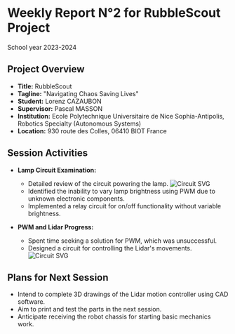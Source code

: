 # Weekly Report N°2 for RubbleScout Project
School year 2023-2024

## Project Overview
- **Title:** RubbleScout
- **Tagline:** "Navigating Chaos Saving Lives"
- **Student:** Lorenz CAZAUBON
- **Supervisor:** Pascal MASSON
- **Institution:** Ecole Polytechnique Universitaire de Nice Sophia-Antipolis, Robotics Specialty (Autonomous Systems)
- **Location:** 930 route des Colles, 06410 BIOT France

## Session Activities
- **Lamp Circuit Examination:**
  - Detailed review of the circuit powering the lamp. ![Circuit SVG](https://github.com/Templatew/RubbleScout/blob/main/Docs/Weekly%20Reports/Weekly%20Report%20N%C2%B02%20For%20RubbleScout%20Project/Flood-Lamp-Controller-for-RubbleScout.jpg)
  - Identified the inability to vary lamp brightness using PWM due to unknown electronic components.
  - Implemented a relay circuit for on/off functionality without variable brightness.

- **PWM and Lidar Progress:**
  - Spent time seeking a solution for PWM, which was unsuccessful.
  - Designed a circuit for controlling the Lidar's movements. ![Circuit SVG](https://github.com/Templatew/RubbleScout/blob/main/Docs/Weekly%20Reports/Weekly%20Report%20N%C2%B02%20For%20RubbleScout%20Project/Lidar%20Mouvement%20Control%20Circuit.jpg)

## Plans for Next Session
- Intend to complete 3D drawings of the Lidar motion controller using CAD software.
- Aim to print and test the parts in the next session.
- Anticipate receiving the robot chassis for starting basic mechanics work.
